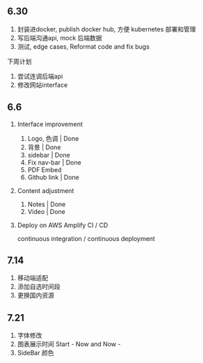 
## 6.30

1. 封装进docker, publish docker hub, 方便 kubernetes 部署和管理
2. 写后端沟通api, mock 后端数据
3. 测试, edge cases, Reformat code and fix bugs


下周计划

1. 尝试连调后端api
2. 修改网站interface

## 6.6

1. Interface improvement
    1. Logo, 色调 | Done
    2. 背景 | Done
    3. sidebar | Done 
    4. Fix nav-bar | Done  
    5. PDF Embed
    6. Github link | Done 

2. Content adjustment
   1. Notes | Done
   2. Video | Done

3. Deploy on AWS Amplify
    CI / CD

    continuous integration / continuous deployment


## 7.14

1. 移动端适配
2. 添加自选时间段
3. 更换国内资源


## 7.21

1. 字体修改
2. 图表展示时间 Start - Now and Now - 
3. SideBar 颜色